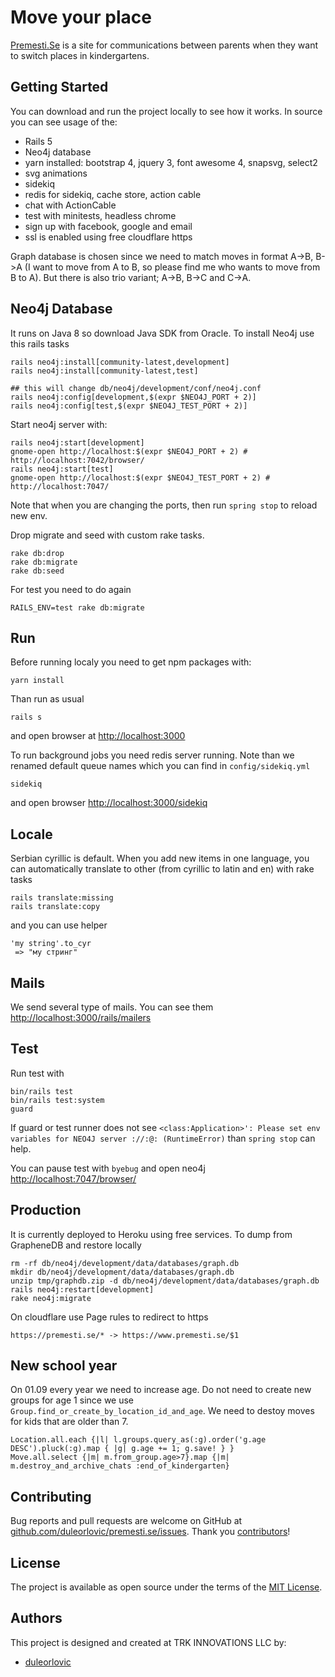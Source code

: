 # Move your place

<a href="http;//www.premesti.se">Premesti.Se</a> is a site for communications
between parents when they want to switch places in kindergartens.

## Getting Started

You can download and run the project locally to see how it works.
In source you can see usage of the:

* Rails 5
* Neo4j database
* yarn installed: bootstrap 4, jquery 3, font awesome 4, snapsvg, select2
* svg animations
* sidekiq
* redis for sidekiq, cache store, action cable
* chat with ActionCable
* test with minitests, headless chrome
* sign up with facebook, google and email
* ssl is enabled using free cloudflare https

Graph database is chosen since we need to match moves in format A->B, B->A
(I want to move from A to B, so please find me who wants to move from B to A).
But there is also trio variant; A->B, B->C and C->A.

## Neo4j Database

It runs on Java 8 so download Java SDK from Oracle.
To install Neo4j use this rails tasks

~~~
rails neo4j:install[community-latest,development]
rails neo4j:install[community-latest,test]

## this will change db/neo4j/development/conf/neo4j.conf
rails neo4j:config[development,$(expr $NEO4J_PORT + 2)]
rails neo4j:config[test,$(expr $NEO4J_TEST_PORT + 2)]
~~~

Start neo4j server with:

~~~
rails neo4j:start[development]
gnome-open http://localhost:$(expr $NEO4J_PORT + 2) # http://localhost:7042/browser/
rails neo4j:start[test]
gnome-open http://localhost:$(expr $NEO4J_TEST_PORT + 2) # http://localhost:7047/
~~~

Note that when you are changing the ports, then run `spring stop` to reload new
env.

Drop migrate and seed with custom rake tasks.

~~~
rake db:drop
rake db:migrate
rake db:seed
~~~

For test you need to do again

~~~
RAILS_ENV=test rake db:migrate
~~~

## Run

Before running localy you need to get npm packages with:

~~~
yarn install
~~~

Than run as usual

~~~
rails s
~~~

and open browser at <http://localhost:3000>

To run background jobs you need redis server running. Note than we renamed
default queue names which you can find in `config/sidekiq.yml`

~~~
sidekiq
~~~

and open browser <http://localhost:3000/sidekiq>

## Locale

Serbian cyrillic is default. When you add new items in one language, you can
automatically translate to other (from cyrillic to latin and en) with rake tasks

~~~
rails translate:missing
rails translate:copy
~~~

and you can use helper

~~~
'my string'.to_cyr
 => "мy стринг"
~~~

## Mails

We send several type of mails. You can see them
<http://localhost:3000/rails/mailers>

## Test

Run test with

~~~
bin/rails test
bin/rails test:system
guard
~~~

If guard or test runner does not see `<class:Application>': Please set env
variables for NEO4J server ://:@: (RuntimeError)` than `spring stop` can help.

You can pause test with `byebug` and open neo4j <http://localhost:7047/browser/>

## Production

It is currently deployed to Heroku using free services.
To dump from GrapheneDB and restore locally

~~~
rm -rf db/neo4j/development/data/databases/graph.db
mkdir db/neo4j/development/data/databases/graph.db
unzip tmp/graphdb.zip -d db/neo4j/development/data/databases/graph.db
rails neo4j:restart[development]
rake neo4j:migrate
~~~

On cloudflare use Page rules to redirect to https

~~~
https://premesti.se/* -> https://www.premesti.se/$1
~~~

## New school year

On 01.09 every year we need to increase age. Do not need to create new groups
for age 1 since we use `Group.find_or_create_by_location_id_and_age`.
We need to destoy moves for kids that are older than 7.

~~~
Location.all.each {|l| l.groups.query_as(:g).order('g.age DESC').pluck(:g).map { |g| g.age += 1; g.save! } }
Move.all.select {|m| m.from_group.age>7}.map {|m| m.destroy_and_archive_chats :end_of_kindergarten}
~~~

## Contributing

Bug reports and pull requests are welcome on GitHub at
[github.com/duleorlovic/premesti.se/issues].
Thank you [contributors]!

[github.com/duleorlovic/premesti.se/issues]: https://github.com/duleorlovic/premesti.se/issues
[contributors]: https://github.com/duleorlovic/premesti.se/graphs/contributors

## License

The project is available as open source under the terms of the
[MIT License](http://opensource.org/licenses/MIT).

## Authors

This project is designed and created at TRK INNOVATIONS LLC by:

* [duleorlovic](https://github.com/duleorlovic)
